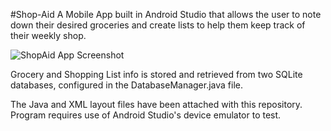 #Shop-Aid
A Mobile App built in Android Studio that allows the user to note down their desired groceries and create lists to help them keep track of their weekly shop.

![ShopAid App Screenshot](https://github.com/user-attachments/assets/e3d033e2-0ead-43ac-ad6c-c8f31a9bd3c9)

Grocery and Shopping List info is stored and retrieved from two SQLite databases, configured in the DatabaseManager.java file. 

The Java and XML layout files have been attached with this repository. Program requires use of Android Studio's device emulator to test.
